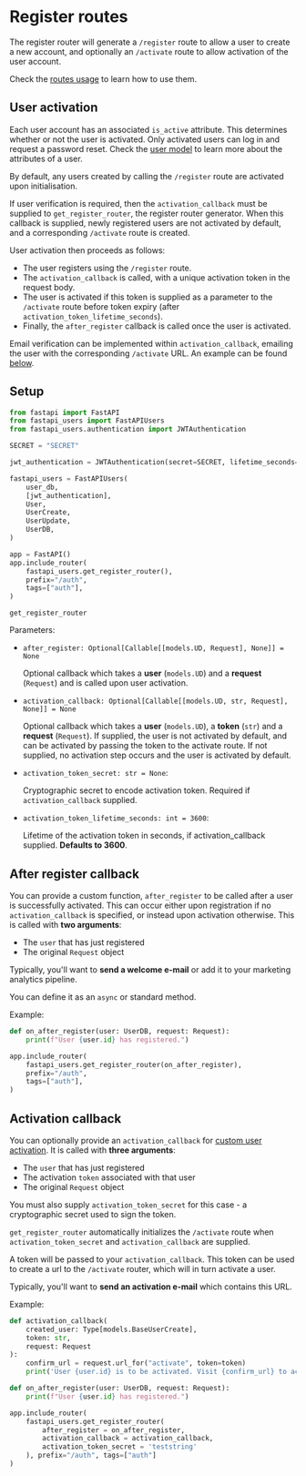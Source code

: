 # Register routes

The register router will generate a `/register` route to allow a user to create a new account, and optionally an `/activate` route to allow activation of the user account. 

Check the [routes usage](../../usage/routes.md) to learn how to use them.

## User activation

Each user account has an associated `is_active` attribute.  This determines whether or not the user is activated.  Only activated users can log in and request a password reset.  Check the [user model](../../configuration/model.md) to learn more about the attributes of a user.

By default, any users created by calling the `/register` route are activated upon initialisation.

If user verification is required, then the `activation_callback` must be supplied to `get_register_router`, the register router generator. When this callback is supplied, newly registered users are not activated by default, and a corresponding `/activate` route is created.

User activation then proceeds as follows:

* The user registers using the `/register` route.
* The `activation_callback` is called, with a unique activation token in the request body.
* The user is activated if this token is supplied as a parameter to the `/activate` route before token expiry (after `activation_token_lifetime_seconds`).
* Finally, the `after_register` callback is called once the user is activated.

Email verification can be implemented within `activation_callback`, emailing the user with the corresponding `/activate` URL.  An example can be found [below](#activation-callback).

## Setup

```py
from fastapi import FastAPI
from fastapi_users import FastAPIUsers
from fastapi_users.authentication import JWTAuthentication

SECRET = "SECRET"

jwt_authentication = JWTAuthentication(secret=SECRET, lifetime_seconds=3600))

fastapi_users = FastAPIUsers(
    user_db,
    [jwt_authentication],
    User,
    UserCreate,
    UserUpdate,
    UserDB,
)

app = FastAPI()
app.include_router(
    fastapi_users.get_register_router(),
    prefix="/auth",
    tags=["auth"],
)

```
`get_register_router`

Parameters:

* `after_register: Optional[Callable[[models.UD, Request], None]] = None`

    Optional callback which takes a **user** (`models.UD`) and a **request** (`Request`) and is called upon user activation.

* `activation_callback: Optional[Callable[[models.UD, str, Request], None]] = None`

    Optional callback which takes a **user** (`models.UD`), a **token** (`str`) and a **request** (`Request`). If supplied, the user is not activated by default, and can be activated by passing the token to the activate route. If not supplied, no activation step occurs and the user is activated by default.

* `activation_token_secret: str = None`: 

    Cryptographic secret to encode activation token. Required if `activation_callback` supplied.

* `activation_token_lifetime_seconds: int = 3600`:

    Lifetime of the activation token in seconds, if activation_callback supplied. **Defaults to 3600**.

## After register callback

You can provide a custom function, `after_register` to be called after a user is successfully activated. This can occur either upon registration if no `activation_callback` is specified, or instead upon activation otherwise. This is called with **two arguments**:

* The `user` that has just registered
* The original `Request` object

Typically, you'll want to **send a welcome e-mail** or add it to your marketing analytics pipeline.

You can define it as an `async` or standard method.

Example:

```py
def on_after_register(user: UserDB, request: Request):
    print(f"User {user.id} has registered.")

app.include_router(
    fastapi_users.get_register_router(on_after_register),
    prefix="/auth",
    tags=["auth"],
)
```

## Activation callback

You can optionally provide an `activation_callback` for [custom user activation](#user-activation). It is called with **three arguments**:

* The `user` that has just registered
* The activation `token` associated with that user
* The original `Request` object

You must also supply `activation_token_secret` for this case - a cryptographic secret used to sign the token.

`get_register_router` automatically initializes the `/activate` route when `activation_token_secret` and `activation_callback` are supplied.

A token will be passed to your `activation_callback`. This token can be used to create a url to the `/activate` router, which will in turn activate a user.

Typically, you'll want to **send an activation e-mail** which contains this URL.

Example:

```py
def activation_callback(
    created_user: Type[models.BaseUserCreate],
    token: str,
    request: Request
):
    confirm_url = request.url_for("activate", token=token)
    print('User {user.id} is to be activated. Visit {confirm_url} to activate.')

def on_after_register(user: UserDB, request: Request):
    print(f"User {user.id} has registered.")

app.include_router(
    fastapi_users.get_register_router(
        after_register = on_after_register,
        activation_callback = activation_callback,
        activation_token_secret = 'teststring'
    ), prefix="/auth", tags=["auth"]
)
```

